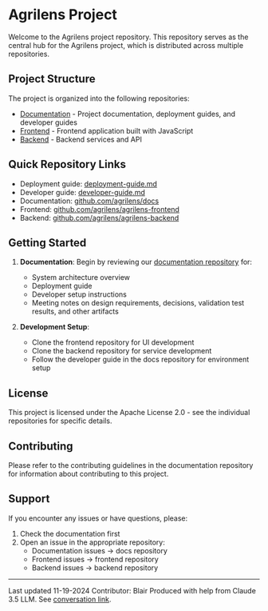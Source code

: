 # Agrilens Project

Welcome to the Agrilens project repository. This repository serves as the central hub for the Agrilens project, which is distributed across multiple repositories.

## Project Structure

The project is organized into the following repositories:

- [Documentation](https://github.com/agrilens/docs) - Project documentation, deployment guides, and developer guides
- [Frontend](https://github.com/agrilens/agrilens-frontend) - Frontend application built with JavaScript
- [Backend](https://github.com/agrilens/agrilens-backend) - Backend services and API

## Quick Repository Links
- Deployment guide: [deployment-guide.md](https://github.com/agrilens/docs/blob/main/deployment-guide.md)
- Developer guide: [developer-guide.md](https://github.com/agrilens/docs/blob/main/developer-guide.md)
- Documentation: [github.com/agrilens/docs](https://github.com/agrilens/docs)
- Frontend: [github.com/agrilens/agrilens-frontend](https://github.com/agrilens/agrilens-frontend)
- Backend: [github.com/agrilens/agrilens-backend](https://github.com/agrilens/agrilens-backend)

## Getting Started

1. **Documentation**: Begin by reviewing our [documentation repository](https://github.com/agrilens/docs/) for:
   - System architecture overview
   - Deployment guide
   - Developer setup instructions
   - Meeting notes on design requirements, decisions, validation test results, and other artifacts

2. **Development Setup**: 
   - Clone the frontend repository for UI development
   - Clone the backend repository for service development
   - Follow the developer guide in the docs repository for environment setup

## License

This project is licensed under the Apache License 2.0 - see the individual repositories for specific details.

## Contributing

Please refer to the contributing guidelines in the documentation repository for information about contributing to this project.

## Support

If you encounter any issues or have questions, please:
1. Check the documentation first
2. Open an issue in the appropriate repository:
   - Documentation issues → docs repository
   - Frontend issues → frontend repository
   - Backend issues → backend repository

---

Last updated 11-19-2024
Contributor: Blair
Produced with help from Claude 3.5 LLM. See [conversation link](https://claude.site/artifacts/84c232c7-7ec0-4613-a9b4-3d4ce6709459).
